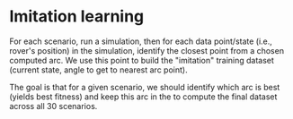 # Imitation learning

For each scenario, run a simulation, then for each data point/state (i.e., rover's position) in the simulation, identify the closest point from a chosen computed
arc. We use this point to build the "imitation" training dataset (current state, angle to get to nearest arc point).

The goal is that for a given scenario, we should identify which arc is best (yields best fitness) and keep this arc in the
to compute the final dataset across all 30 scenarios.